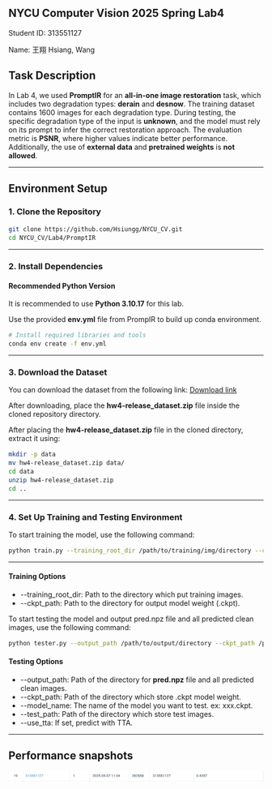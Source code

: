 ## NYCU Computer Vision 2025 Spring Lab4

Student ID: 313551127

Name: 王翔 Hsiang, Wang

## Task Description

In Lab 4, we used **PromptIR** for an **all-in-one image restoration** task, which includes two degradation types: **derain** and **desnow**. The training dataset contains 1600 images for each degradation type. During testing, the specific degradation type of the input is **unknown**, and the model must rely on its prompt to infer the correct restoration approach. The evaluation metric is **PSNR**, where higher values indicate better performance. Additionally, the use of **external data** and **pretrained weights** is **not allowed**.

---

## Environment Setup

### 1. Clone the Repository

```sh
git clone https://github.com/Hsiungg/NYCU_CV.git
cd NYCU_CV/Lab4/PromptIR
```

---

### 2. Install Dependencies

#### Recommended Python Version

It is recommended to use **Python 3.10.17** for this lab.

Use the provided **env.yml** file from PrompIR to build up conda environment.

```sh
# Install required libraries and tools
conda env create -f env.yml
```


---

### 3. Download the Dataset

You can download the dataset from the following link:
[Download link](https://drive.google.com/drive/folders/1Q4qLPMCKdjn-iGgXV_8wujDmvDpSI1ul)

After downloading, place the **hw4-release_dataset.zip** file inside the cloned repository directory.

After placing the **hw4-release_dataset.zip**  file in the cloned directory, extract it using:

```sh
mkdir -p data
mv hw4-release_dataset.zip data/
cd data
unzip hw4-release_dataset.zip
cd ..
```

---

### 4. Set Up Training and Testing Environment

To start training the model, use the following command:

```sh
python train.py --training_root_dir /path/to/training/img/directory --ckpt_path /path/to/output/ckpt/directory
```

---

#### Training Options

- --training_root_dir: Path to the directory which put training images.
- --ckpt_path: Path to the directory for output model weight (.ckpt).

To start testing the model and output pred.npz file and all predicted clean images, use the following command:

```sh
python tester.py --output_path /path/to/output/directory --ckpt_path /path/to/ckpt/directory --ckpt_name "your_model_name.ckpt" --test_path /path/to/test/images/directory
```

#### Testing Options

- --output_path: Path of the directory for **pred.npz** file and all predicted clean images.
- --ckpt_path: Path of the directory which store .ckpt model weight.
- --model_name: The name of the model you want to test. ex: xxx.ckpt.
- --test_path: Path of the directory which store test images.
- --use_tta: If set, predict with TTA.

---

## Performance snapshots


![image](https://github.com/Hsiungg/NYCU_CV/blob/main/Lab3/final_result.png)

